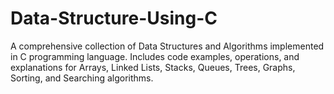 # Data-Structure-Using-C
A comprehensive collection of Data Structures and Algorithms implemented in C programming language. Includes code examples, operations, and explanations for Arrays, Linked Lists, Stacks, Queues, Trees, Graphs, Sorting, and Searching algorithms.
